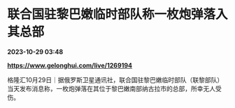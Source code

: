# 联合国驻黎巴嫩临时部队称一枚炮弹落入其总部

**2023-10-29 03:48**

**https://www.gelonghui.com/live/1269194**

格隆汇10月29日｜据俄罗斯卫星通讯社，联合国驻黎巴嫩临时部队（联黎部队）当天发布消息称，一枚炮弹落在其位于黎巴嫩南部纳古拉市的总部，所幸无人受伤。